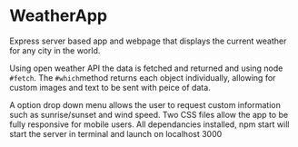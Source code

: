 # WeatherApp

Express server based app and webpage that displays the current weather for any city in the world.

Using open weather API the data is fetched and returned and using node `#fetch`.  The `#which`method returns each object individually, allowing for custom images and text to be sent with peice of data. 

A option drop down menu allows the user to request custom information such as sunrise/sunset and wind speed.
Two CSS files allow the app to be fully responsive for mobile users.
All dependancies installed, npm start will start the server in terminal and launch on localhost 3000
